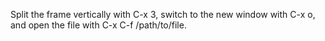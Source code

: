 Split the frame vertically with C-x 3, switch to the new window with C-x o, and open the file with C-x C-f /path/to/file.

